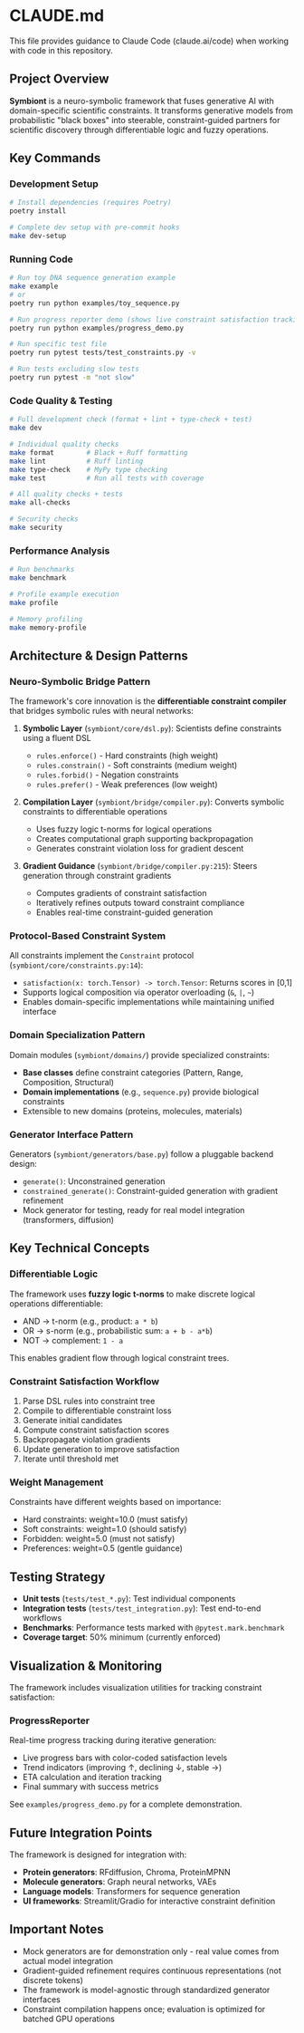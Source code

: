 # CLAUDE.md

This file provides guidance to Claude Code (claude.ai/code) when working with code in this repository.

## Project Overview

**Symbiont** is a neuro-symbolic framework that fuses generative AI with domain-specific scientific constraints. It transforms generative models from probabilistic "black boxes" into steerable, constraint-guided partners for scientific discovery through differentiable logic and fuzzy operations.

## Key Commands

### Development Setup
```bash
# Install dependencies (requires Poetry)
poetry install

# Complete dev setup with pre-commit hooks
make dev-setup
```

### Running Code
```bash
# Run toy DNA sequence generation example
make example
# or
poetry run python examples/toy_sequence.py

# Run progress reporter demo (shows live constraint satisfaction tracking)
poetry run python examples/progress_demo.py

# Run specific test file
poetry run pytest tests/test_constraints.py -v

# Run tests excluding slow tests
poetry run pytest -m "not slow"
```

### Code Quality & Testing
```bash
# Full development check (format + lint + type-check + test)
make dev

# Individual quality checks
make format        # Black + Ruff formatting
make lint          # Ruff linting
make type-check    # MyPy type checking
make test          # Run all tests with coverage

# All quality checks + tests
make all-checks

# Security checks
make security
```

### Performance Analysis
```bash
# Run benchmarks
make benchmark

# Profile example execution
make profile

# Memory profiling
make memory-profile
```

## Architecture & Design Patterns

### Neuro-Symbolic Bridge Pattern

The framework's core innovation is the **differentiable constraint compiler** that bridges symbolic rules with neural networks:

1. **Symbolic Layer** (`symbiont/core/dsl.py`): Scientists define constraints using a fluent DSL
   - `rules.enforce()` - Hard constraints (high weight)
   - `rules.constrain()` - Soft constraints (medium weight)
   - `rules.forbid()` - Negation constraints
   - `rules.prefer()` - Weak preferences (low weight)

2. **Compilation Layer** (`symbiont/bridge/compiler.py`): Converts symbolic constraints to differentiable operations
   - Uses fuzzy logic t-norms for logical operations
   - Creates computational graph supporting backpropagation
   - Generates constraint violation loss for gradient descent

3. **Gradient Guidance** (`symbiont/bridge/compiler.py:215`): Steers generation through constraint gradients
   - Computes gradients of constraint satisfaction
   - Iteratively refines outputs toward constraint compliance
   - Enables real-time constraint-guided generation

### Protocol-Based Constraint System

All constraints implement the `Constraint` protocol (`symbiont/core/constraints.py:14`):
- `satisfaction(x: torch.Tensor) -> torch.Tensor`: Returns scores in [0,1]
- Supports logical composition via operator overloading (`&`, `|`, `~`)
- Enables domain-specific implementations while maintaining unified interface

### Domain Specialization Pattern

Domain modules (`symbiont/domains/`) provide specialized constraints:
- **Base classes** define constraint categories (Pattern, Range, Composition, Structural)
- **Domain implementations** (e.g., `sequence.py`) provide biological constraints
- Extensible to new domains (proteins, molecules, materials)

### Generator Interface Pattern

Generators (`symbiont/generators/base.py`) follow a pluggable backend design:
- `generate()`: Unconstrained generation
- `constrained_generate()`: Constraint-guided generation with gradient refinement
- Mock generator for testing, ready for real model integration (transformers, diffusion)

## Key Technical Concepts

### Differentiable Logic
The framework uses **fuzzy logic t-norms** to make discrete logical operations differentiable:
- AND → t-norm (e.g., product: `a * b`)
- OR → s-norm (e.g., probabilistic sum: `a + b - a*b`)
- NOT → complement: `1 - a`

This enables gradient flow through logical constraint trees.

### Constraint Satisfaction Workflow
1. Parse DSL rules into constraint tree
2. Compile to differentiable constraint loss
3. Generate initial candidates
4. Compute constraint satisfaction scores
5. Backpropagate violation gradients
6. Update generation to improve satisfaction
7. Iterate until threshold met

### Weight Management
Constraints have different weights based on importance:
- Hard constraints: weight=10.0 (must satisfy)
- Soft constraints: weight=1.0 (should satisfy)
- Forbidden: weight=5.0 (must not satisfy)
- Preferences: weight=0.5 (gentle guidance)

## Testing Strategy

- **Unit tests** (`tests/test_*.py`): Test individual components
- **Integration tests** (`tests/test_integration.py`): Test end-to-end workflows
- **Benchmarks**: Performance tests marked with `@pytest.mark.benchmark`
- **Coverage target**: 50% minimum (currently enforced)

## Visualization & Monitoring

The framework includes visualization utilities for tracking constraint satisfaction:

### ProgressReporter
Real-time progress tracking during iterative generation:
- Live progress bars with color-coded satisfaction levels
- Trend indicators (improving ↑, declining ↓, stable →)
- ETA calculation and iteration tracking
- Final summary with success metrics

See `examples/progress_demo.py` for a complete demonstration.

## Future Integration Points

The framework is designed for integration with:
- **Protein generators**: RFdiffusion, Chroma, ProteinMPNN
- **Molecule generators**: Graph neural networks, VAEs
- **Language models**: Transformers for sequence generation
- **UI frameworks**: Streamlit/Gradio for interactive constraint definition

## Important Notes

- Mock generators are for demonstration only - real value comes from actual model integration
- Gradient-guided refinement requires continuous representations (not discrete tokens)
- The framework is model-agnostic through standardized generator interfaces
- Constraint compilation happens once; evaluation is optimized for batched GPU operations

